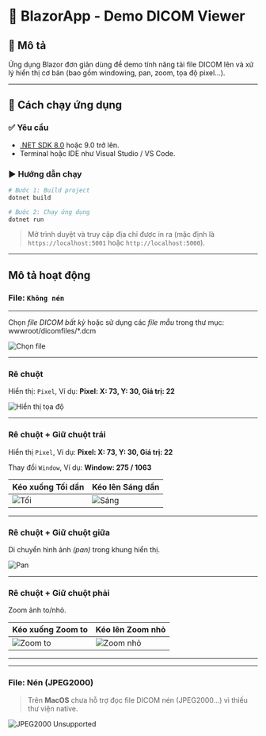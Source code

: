 # 🩻 BlazorApp - Demo DICOM Viewer

## 📘 Mô tả
Ứng dụng Blazor đơn giản dùng để demo tính năng tải file DICOM lên và xử lý hiển thị cơ bản (bao gồm windowing, pan, zoom, tọa độ pixel...).

---

## 🚀 Cách chạy ứng dụng

### ✅ Yêu cầu
- [.NET SDK 8.0](https://dotnet.microsoft.com/en-us/download/dotnet/8.0) hoặc 9.0 trở lên.
- Terminal hoặc IDE như Visual Studio / VS Code.

### ▶️ Hướng dẫn chạy

```bash
# Bước 1: Build project
dotnet build

# Bước 2: Chạy ứng dụng
dotnet run
````

> Mở trình duyệt và truy cập địa chỉ được in ra (mặc định là `https://localhost:5001` hoặc `http://localhost:5000`).

---

## Mô tả hoạt động

### File: `Không nén`
---

Chọn *file DICOM bất kỳ*
hoặc sử dụng các *file mẫu* trong thư mục: wwwroot/dicomfiles/*.dcm

![Chọn file](screenshots/view-converted-1.png)

---

### Rê chuột

Hiển thị: `Pixel`, Ví dụ: **Pixel: X: 73, Y: 30, Giá trị: 22**

![Hiển thị tọa độ](screenshots/view-converted-2.png)

---

### Rê chuột + Giữ chuột trái

Hiển thị `Pixel`, Ví dụ: **Pixel: X: 73, Y: 30, Giá trị: 22**

Thay đổi `Window`, Ví dụ: **Window: 275 / 1063** 

| Kéo xuống Tối dần                                | Kéo lên Sáng dần                                 |
| ------------------------------------------ | ------------------------------------------- |
| ![Tối](screenshots/view-converted-3-1.png) | ![Sáng](screenshots/view-converted-3-2.png) |

---

### Rê chuột + Giữ chuột giữa

Di chuyển hình ảnh *(pan)* trong khung hiển thị.

![Pan](screenshots/view-converted-4.png)

---

### Rê chuột + Giữ chuột phải

Zoom ảnh to/nhỏ.

| Kéo xuống Zoom to                               | Kéo lên Zoom nhỏ                                 |
| ------------------------------------------ | ------------------------------------------- |
| ![Zoom to](screenshots/view-converted-5-1.png) | ![Zoom nhỏ](screenshots/view-converted-5-2.png) |

---

---

### File: **Nén (JPEG2000)**

> Trên **MacOS** chưa hỗ trợ đọc file DICOM nén (JPEG2000...) vì thiếu thư viện native.

![JPEG2000 Unsupported](screenshots/view-converted-6.png)